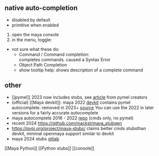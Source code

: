 ## native auto-completion
- disabled by default
- primitive when enabled

1. open the maya console 
2. in the menu, toggle: 

- not sure what these do: 
	- Command / Command completion: 	  
		  completes commands. caused a Syntax Error
	- Object Path Completion
	- show tooltip help: shows description of a complete command
## other
- [[pymel]] 2023 now includes stubs, see [article](https://dev.to/chadrik/pymels-new-type-stubs-2die) from pymel creators
- (official) [[Maya devkit]]: maya 2022 [devkit](https://aps.autodesk.com/developer/overview/maya) contains pymel autocomplete. removed in 2023+ [source](https://forums.autodesk.com/t5/maya-programming/maya-2023-devkit-missing-pymel-completion-stubs/td-p/11464367)
  You can use the 2022 in later versions for a fairly accurate autocomplete
- maya autocomplete 2016 - 2022 [repo](https://github.com/roureOsso/MayaAutocomplete) (cmds only, no pymel)
- recent 2024 https://github.com/mackst/maya_stubgen
- https://pypi.org/project/maya-stubs/ claims better cmds stubsthan devkit, minimal openmaya support similar to devkit
- maya 2024 stubs [gitlab](https://gitlab.com/maya-stub-files-release/mayastubfiles_public_release/-/releases/v1.0.0)

[[Maya Python]]
[[Python stubs]]
[[console]]